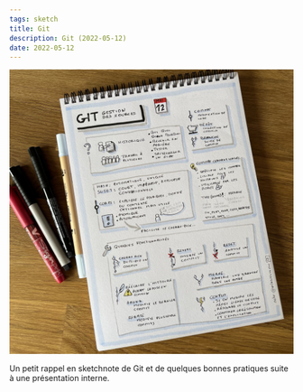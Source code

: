 ```yaml
---
tags: sketch
title: Git
description: Git (2022-05-12)
date: 2022-05-12
---
```


![](68_Git_2022-05-12.jpg) 

<p>
    Un petit rappel en sketchnote de Git et de quelques bonnes pratiques suite à une présentation interne.
</p>